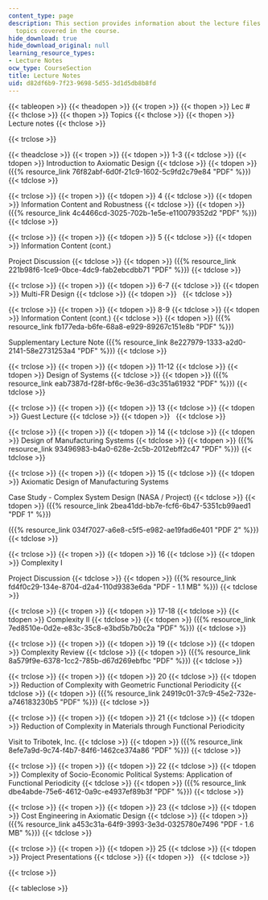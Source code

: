 ```yaml
---
content_type: page
description: This section provides information about the lecture files as per the
  topics covered in the course.
hide_download: true
hide_download_original: null
learning_resource_types:
- Lecture Notes
ocw_type: CourseSection
title: Lecture Notes
uid: d82df6b9-7f23-9698-5d55-3d1d5db8b8fd
---
```


{{< tableopen >}}
{{< theadopen >}}
{{< tropen >}}
{{< thopen >}}
Lec #
{{< thclose >}}
{{< thopen >}}
Topics
{{< thclose >}}
{{< thopen >}}
Lecture notes
{{< thclose >}}

{{< trclose >}}

{{< theadclose >}}
{{< tropen >}}
{{< tdopen >}}
1-3
{{< tdclose >}}
{{< tdopen >}}
Introduction to Axiomatic Design
{{< tdclose >}}
{{< tdopen >}}
({{% resource_link 76f82abf-6d0f-21c9-1602-5c9fd2c79e84 "PDF" %}})
{{< tdclose >}}

{{< trclose >}}
{{< tropen >}}
{{< tdopen >}}
4
{{< tdclose >}}
{{< tdopen >}}
Information Content and Robustness
{{< tdclose >}}
{{< tdopen >}}
({{% resource_link 4c4466cd-3025-702b-1e5e-e110079352d2 "PDF" %}})
{{< tdclose >}}

{{< trclose >}}
{{< tropen >}}
{{< tdopen >}}
5
{{< tdclose >}}
{{< tdopen >}}
Information Content (cont.)  
  
Project Discussion
{{< tdclose >}}
{{< tdopen >}}
({{% resource_link 221b98f6-1ce9-0bce-4dc9-fab2ebcdbb71 "PDF" %}})
{{< tdclose >}}

{{< trclose >}}
{{< tropen >}}
{{< tdopen >}}
6-7
{{< tdclose >}}
{{< tdopen >}}
Multi-FR Design
{{< tdclose >}}
{{< tdopen >}}
 
{{< tdclose >}}

{{< trclose >}}
{{< tropen >}}
{{< tdopen >}}
8-9
{{< tdclose >}}
{{< tdopen >}}
Information Content (cont.)
{{< tdclose >}}
{{< tdopen >}}
({{% resource_link fb177eda-b6fe-68a8-e929-89267c151e8b "PDF" %}})  
  
Supplementary Lecture Note ({{% resource_link 8e227979-1333-a2d0-2141-58e2731253a4 "PDF" %}})
{{< tdclose >}}

{{< trclose >}}
{{< tropen >}}
{{< tdopen >}}
11-12
{{< tdclose >}}
{{< tdopen >}}
Design of Systems
{{< tdclose >}}
{{< tdopen >}}
({{% resource_link eab7387d-f28f-bf6c-9e36-d3c351a61932 "PDF" %}})
{{< tdclose >}}

{{< trclose >}}
{{< tropen >}}
{{< tdopen >}}
13
{{< tdclose >}}
{{< tdopen >}}
Guest Lecture
{{< tdclose >}}
{{< tdopen >}}
 
{{< tdclose >}}

{{< trclose >}}
{{< tropen >}}
{{< tdopen >}}
14
{{< tdclose >}}
{{< tdopen >}}
Design of Manufacturing Systems
{{< tdclose >}}
{{< tdopen >}}
({{% resource_link 93496983-b4a0-628e-2c5b-2012ebff2c47 "PDF" %}})
{{< tdclose >}}

{{< trclose >}}
{{< tropen >}}
{{< tdopen >}}
15
{{< tdclose >}}
{{< tdopen >}}
Axiomatic Design of Manufacturing Systems  
  
Case Study - Complex System Design (NASA / Project)
{{< tdclose >}}
{{< tdopen >}}
({{% resource_link 2bea41dd-bb7e-fcf6-6b47-5351cb99aed1 "PDF 1" %}})  
  
({{% resource_link 034f7027-a6e8-c5f5-e982-ae19fad6e401 "PDF 2" %}})
{{< tdclose >}}

{{< trclose >}}
{{< tropen >}}
{{< tdopen >}}
16
{{< tdclose >}}
{{< tdopen >}}
Complexity I  
  
Project Discussion
{{< tdclose >}}
{{< tdopen >}}
({{% resource_link fd4f0c29-134e-8704-d2a4-110d9383e6da "PDF - 1.1 MB" %}})
{{< tdclose >}}

{{< trclose >}}
{{< tropen >}}
{{< tdopen >}}
17-18
{{< tdclose >}}
{{< tdopen >}}
Complexity II
{{< tdclose >}}
{{< tdopen >}}
({{% resource_link 7ed8510e-0d2e-e83c-35c8-e3bd5b7b0c2a "PDF" %}})
{{< tdclose >}}

{{< trclose >}}
{{< tropen >}}
{{< tdopen >}}
19
{{< tdclose >}}
{{< tdopen >}}
Complexity Review
{{< tdclose >}}
{{< tdopen >}}
({{% resource_link 8a579f9e-6378-1cc2-785b-d67d269ebfbc "PDF" %}})
{{< tdclose >}}

{{< trclose >}}
{{< tropen >}}
{{< tdopen >}}
20
{{< tdclose >}}
{{< tdopen >}}
Reduction of Complexity with Geometric Functional Periodicity
{{< tdclose >}}
{{< tdopen >}}
({{% resource_link 24919c01-37c9-45e2-732e-a746183230b5 "PDF" %}})
{{< tdclose >}}

{{< trclose >}}
{{< tropen >}}
{{< tdopen >}}
21
{{< tdclose >}}
{{< tdopen >}}
Reduction of Complexity in Materials through Functional Periodicity  
  
Visit to Tribotek, Inc.
{{< tdclose >}}
{{< tdopen >}}
({{% resource_link 8efe7a9d-9c74-f4b7-84f6-1462ce374a86 "PDF" %}})
{{< tdclose >}}

{{< trclose >}}
{{< tropen >}}
{{< tdopen >}}
22
{{< tdclose >}}
{{< tdopen >}}
Complexity of Socio-Economic Political Systems: Application of Functional Periodicity
{{< tdclose >}}
{{< tdopen >}}
({{% resource_link dbe4abde-75e6-4612-0a9c-e4937ef89b3f "PDF" %}})
{{< tdclose >}}

{{< trclose >}}
{{< tropen >}}
{{< tdopen >}}
23
{{< tdclose >}}
{{< tdopen >}}
Cost Engineering in Axiomatic Design
{{< tdclose >}}
{{< tdopen >}}
({{% resource_link a453c31a-64f9-3993-3e3d-0325780e7496 "PDF - 1.6 MB" %}})
{{< tdclose >}}

{{< trclose >}}
{{< tropen >}}
{{< tdopen >}}
25
{{< tdclose >}}
{{< tdopen >}}
Project Presentations
{{< tdclose >}}
{{< tdopen >}}
 
{{< tdclose >}}

{{< trclose >}}

{{< tableclose >}}